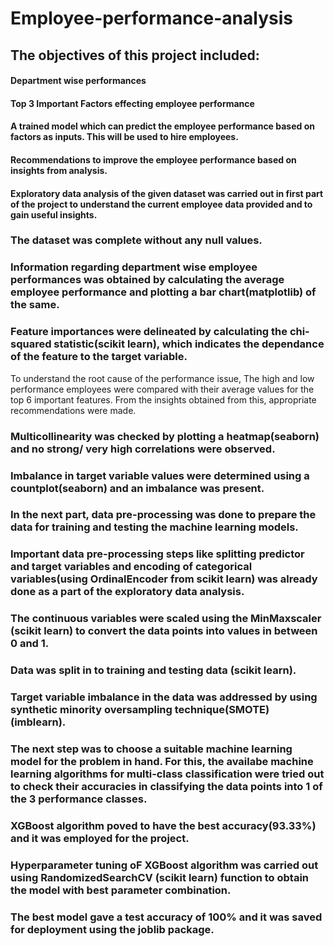 # Employee-performance-analysis
## The objectives of this project included:

#### Department wise performances
#### Top 3 Important Factors effecting employee performance
#### A trained model which can predict the employee performance based on factors as inputs. This will be used to hire employees.
#### Recommendations to improve the employee performance based on insights from analysis.
#### Exploratory data analysis of the given dataset was carried out in first part of the project to understand the current employee data provided and to gain useful insights.

### The dataset was complete without any null values.
### Information regarding department wise employee performances was obtained by calculating the average employee performance and plotting a bar chart(matplotlib) of the same.
### Feature importances were delineated by calculating the chi-squared statistic(scikit learn), which indicates the dependance of the feature to the target variable.
To understand the root cause of the performance issue, The high and low performance employees were compared with their average values for the top 6 important features. From the insights obtained from this, appropriate recommendations were made.
### Multicollinearity was checked by plotting a heatmap(seaborn) and no strong/ very high correlations were observed.
### Imbalance in target variable values were determined using a countplot(seaborn) and an imbalance was present.
### In the next part, data pre-processing was done to prepare the data for training and testing the machine learning models.
### Important data pre-processing steps like splitting predictor and target variables and encoding of categorical variables(using OrdinalEncoder from scikit learn) was already done as a part of the exploratory data analysis.
### The continuous variables were scaled using the MinMaxscaler (scikit learn) to convert the data points into values in between 0 and 1.
### Data was split in to training and testing data (scikit learn).
### Target variable imbalance in the data was addressed by using synthetic minority oversampling technique(SMOTE) (imblearn).
### The next step was to choose a suitable machine learning model for the problem in hand. For this, the availabe machine learning algorithms for multi-class classification were tried out to check their accuracies in classifying the data points into 1 of the 3 performance classes.

### XGBoost algorithm poved to have the best accuracy(93.33%) and it was employed for the project.
### Hyperparameter tuning oF XGBoost algorithm was carried out using RandomizedSearchCV (scikit learn) function to obtain the model with best parameter combination.
### The best model gave a test accuracy of 100% and it was saved for deployment using the joblib package.
